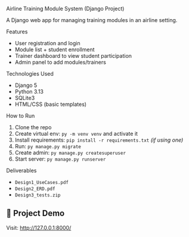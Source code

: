 Airline Training Module System (Django Project)

A Django web app for managing training modules in an airline setting.

Features
- User registration and login
- Module list + student enrollment
- Trainer dashboard to view student participation
- Admin panel to add modules/trainers

Technologies Used
- Django 5
- Python 3.13
- SQLite3
- HTML/CSS (basic templates)

How to Run
1. Clone the repo
2. Create virtual env: `py -m venv venv` and activate it
3. Install requirements: `pip install -r requirements.txt` *(if using one)*
4. Run: `py manage.py migrate`
5. Create admin: `py manage.py createsuperuser`
6. Start server: `py manage.py runserver`

Deliverables
- `Design1_UseCases.pdf`
- `Design2_ERD.pdf`
- `Design3_tests.zip`

## 🔗 Project Demo
Visit: http://127.0.0.1:8000/
